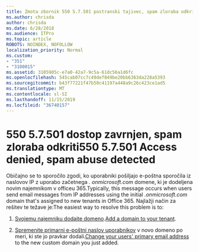 ```yaml
---
title: Zmota zbornik 550 5.7.501 postranski tajivec, spam zloraba odkriti
ms.author: chrisda
author: chrisda
ms.date: 6/28/2018
ms.audience: ITPro
ms.topic: article
ROBOTS: NOINDEX, NOFOLLOW
localization_priority: Normal
ms.custom:
- "351"
- "3100015"
ms.assetid: 3105905c-e7a0-42a7-9c5a-61dc56a1d6fc
ms.openlocfilehash: 545cab07cc7c49def849be20bb6363da228a5393
ms.sourcegitcommit: b43f77221f47b50c41197a448a9c26c423ce1ad5
ms.translationtype: MT
ms.contentlocale: sl-SI
ms.lasthandoff: 11/15/2019
ms.locfileid: "36740157"
---
```

# <a name="550-57501-access-denied-spam-abuse-detected"></a><span data-ttu-id="6464d-102">550 5.7.501 dostop zavrnjen, spam zloraba odkriti</span><span class="sxs-lookup"><span data-stu-id="6464d-102">550 5.7.501 Access denied, spam abuse detected</span></span>

<span data-ttu-id="6464d-103">Običajno se to sporočilo zgodi, ko uporabniki pošiljajo e-poštna sporočila iz naslovov IP z uporabo začetnega *. onmicrosoft.com* domene, ki je dodeljena novim najemnikom v officeu 365.</span><span class="sxs-lookup"><span data-stu-id="6464d-103">Typically, this message occurs when users send email messages from IP addresses using the initial *.onmicrosoft.com* domain that's assigned to new tenants in Office 365.</span></span> <span data-ttu-id="6464d-104">Najlažji način za rešitev te težave je:</span><span class="sxs-lookup"><span data-stu-id="6464d-104">The easiest way to resolve this problem is to:</span></span>

1. <span data-ttu-id="6464d-105">[Svojemu najemniku dodajte domeno](https://docs.microsoft.com//office365/admin/setup/add-domain).</span><span class="sxs-lookup"><span data-stu-id="6464d-105">[Add a domain to your tenant](https://docs.microsoft.com//office365/admin/setup/add-domain).</span></span>

2. <span data-ttu-id="6464d-106">[Spremenite primarni e-poštni naslov uporabnikov](https://docs.microsoft.com//office365/admin/add-users/change-a-user-name-and-email-address) v novo domeno po meri, ki ste jo pravkar dodali.</span><span class="sxs-lookup"><span data-stu-id="6464d-106">[Change your users' primary email address](https://docs.microsoft.com//office365/admin/add-users/change-a-user-name-and-email-address) to the new custom domain you just added.</span></span>
